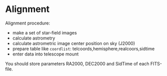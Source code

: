 Alignment 
=========

Alignment procedure:

- make a set of star-field images
- calculate astrometry
- calculate astrometric image center position on sky (J2000)
- prepare table like `coordlist`: telcoords,hemisphere,realcoors,sidtime
- enter data into telescope mount

You should store parameters RA2000, DEC2000 and SidTime of each FITS-file.
